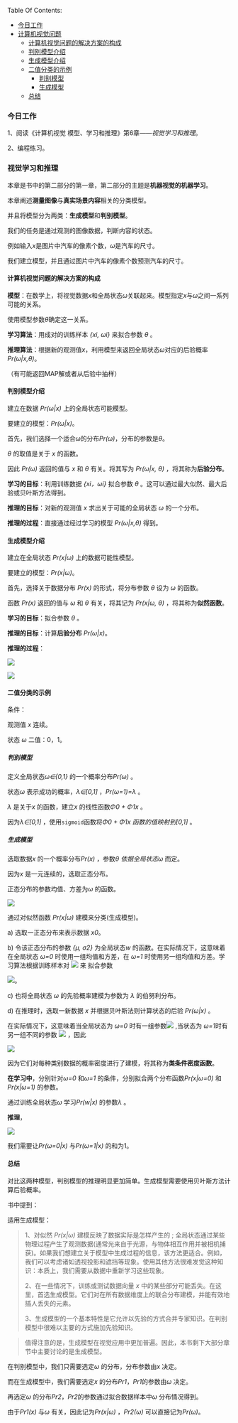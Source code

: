 Table Of Contents:

+ [今日工作](#今日工作)
+ [计算机视觉问题](#计算机视觉问题)
  + [计算机视觉问题的解决方案的构成](#计算机视觉问题的解决方案的构成)
  + [判别模型介绍](#判别模型介绍)
  + [生成模型介绍](#生成模型介绍)
  + [二值分类的示例](#二值分类的示例)
    + [判别模型](#判别模型)
    + [生成模型](#生成模型)
  + [总结](#总结)

### 今日工作

1、阅读《计算机视觉 模型、学习和推理》第6章——*视觉学习和推理*。

2、编程练习。

### 视觉学习和推理

本章是书中的第二部分的第一章，第二部分的主题是**机器视觉的机器学习**。

本章阐述**测量图像**与**真实场景内容**相关的分类模型。

并且将模型分为两类：**生成模型**和**判别模型**。

我们的任务是通过观测的图像数据，判断内容的状态。

例如输入*x*是图片中汽车的像素个数，*ω*是汽车的尺寸。

我们建立模型，并且通过图片中汽车的像素个数预测汽车的尺寸。

#### 计算机视觉问题的解决方案的构成

**模型**：在数学上，将视觉数据*x*和全局状态*ω*关联起来。模型指定*x*与*ω*之间一系列可能的关系。

使用模型参数*θ*确定这一关系。

**学习算法**：用成对的训练样本 *{xi, ωi}* 来拟合参数 *θ* 。

**推理算法**：根据新的观测值*x*，利用模型来返回全局状态*ω*对应的后验概率*Pr(ω|x,θ)*。

（有可能返回MAP解或者从后验中抽样）

#### 判别模型介绍

建立在数据 *Pr(ω|x)* 上的全局状态可能模型。

要建立的模型：*Pr(ω|x)*。

首先，我们选择一个适合*ω*的分布*Pr(ω)*，分布的参数是*θ*。

*θ* 的取值是关于 *x* 的函数。

因此 *Pr(ω)* 返回的值与 *x* 和 *θ* 有关。将其写为 *Pr(ω|x, θ)* ，将其称为**后验分布**。

**学习的目标**：利用训练数据 *{xi，ωi}* 拟合参数 *θ* 。这可以通过最大似然、最大后验或贝叶斯方法得到。

**推理的目标**：对新的观测值 *x* 求出关于可能的全局状态 *ω* 的一个分布。

**推理的过程**：直接通过经过学习的模型 *Pr(ω|x,θ)* 得到。

#### 生成模型介绍

建立在全局状态 *Pr(x|ω)* 上的数据可能性模型。

要建立的模型：*Pr(x|ω)*。

首先，选择关于数据分布 *Pr(x)* 的形式，将分布参数 *θ* 设为 *ω* 的函数。

函数 *Pr(x)* 返回的值与 *ω* 和 *θ* 有关，将其记为 *Pr(x|ω, θ)* ，将其称为**似然函数**。

**学习的目标**：拟合参数 *θ* 。

**推理的目标**：计算**后验分布** *Pr(ω|x)*。

**推理的过程**：

![](https://github.com/fantasy995/ComputerVision/blob/main/images/Snipaste_2020-10-21_17-47-12.png?raw=true)



![](https://github.com/fantasy995/ComputerVision/blob/main/images/Snipaste_2020-10-21_17-49-48.png?raw=true)

#### 二值分类的示例

条件：

观测值 *x* 连续。

状态 *ω* 二值：0，1。

##### 判别模型

定义全局状态*ω∈{0,1}* 的一个概率分布*Pr(ω)* 。

状态*ω* 表示成功的概率，*λ∈[0,1]* ，*Pr(ω=1)=λ* 。

*λ* 是关于*x* 的函数，建立*x* 的线性函数*Φ0 + Φ1x* 。

因为*λ∈[0,1]* ，使用`sigmoid`函数将*Φ0 + Φ1x *函数的值映射到*[0,1]* 。

##### 生成模型

选取数据*x* 的一个概率分布*Pr(x)* ，参数*θ *依据全局状态*ω* 而定。

因为*x* 是一元连续的，选取正态分布。

正态分布的参数均值、方差为*ω* 的函数。

![](https://github.com/fantasy995/ComputerVision/blob/main/images/Snipaste_2020-10-21_18-09-15.png?raw=true)

通过对似然函数 *Pr(x|ω)* 建模来分类(生成模型)。

a) 选取一正态分布来表示数据 *x0*。

b) 令该正态分布的参数 *{μ, σ2}* 为全局状态*w* 的函数。在实际情况下，这意味着在全局状态 *ω=0*  时使用一组均值和方差，在 *ω=1*  时使用另一组均值和方差。学习算法根据训练样本对 ![](https://github.com/fantasy995/ComputerVision/blob/main/images/Snipaste_2020-10-21_18-13-42.png?raw=true) 来 拟合参数 

![](https://github.com/fantasy995/ComputerVision/blob/main/images/Snipaste_2020-10-21_18-13-08.png?raw=true)。

c) 也将全局状态 *ω*  的先验概率建模为参数为 *λ*  的伯努利分布。

d) 在推理时，选取一新数据 *x* 并根据贝叶斯法则计算状态的后验 *Pr(ω|x)* 。

在实际情况下，这意味着当全局状态为 *ω=0* 时有一组参数![](https://github.com/fantasy995/ComputerVision/blob/main/images/Snipaste_2020-10-21_18-16-31.png?raw=true) ,当状态为 *ω=1*时有另一组不同的参数 ![](https://github.com/fantasy995/ComputerVision/blob/main/images/Snipaste_2020-10-21_18-17-40.png?raw=true) ，因此

![](https://github.com/fantasy995/ComputerVision/blob/main/images/Snipaste_2020-10-21_18-05-55.png?raw=true)

因为它们对每种类别数据的概率密度进行了建模，将其称为**类条件密度函数**。

**在学习中**，分别针对*ω=0* 和*ω=1* 的条件，分别拟合两个分布函数*Pr(x|ω=0)* 和*Pr(x|ω=1)* 的参数。

通过训练全局状态*ω* 学习*Pr(w|x)* 的参数*λ* 。

**推理**，

![](https://github.com/fantasy995/ComputerVision/blob/main/images/Snipaste_2020-10-21_18-35-49.png?raw=true)

我们需要让*Pr(ω=0|x)* 与*Pr(ω=1|x)* 的和为1。

#### 总结

对比这两种模型，判别模型的推理明显更加简单。生成模型需要使用贝叶斯方法计算后验概率。

书中提到：

适用生成模型：

>1、对似然 *Pr(x|ω)* 建模反映了数据实际是怎样产生的 ; 全局状态通过某些物理过程产生了观测数据(通常光来自于光源，与物体相互作用并被相机捕获)。如果我们想建立关于模型中生成过程的信息，该方法更适合。例如，我们可以考虑诸如透视投影和遮挡等现象。使用其他方法很难发觉这种知识：本质上，我们需要从数据中重新学习这些现象。
>
>2、在一些情况下，训练或测试数据向量 *x* 中的某些部分可能丢失。在这里，首选生成模型。它们对在所有数据维度上的联合分布建模，并能有效地插人丢失的元素。
>
>3、生成模型的一个基本特性是它允许以先验的方式合并专家知识。在判别模型中很难以主要的方式施加先验知识。

>值得注意的是，生成模型在视觉应用中更加普遍。因此，本书剩下大部分章节中主要讨论的是生成模型。

在判别模型中，我们只需要选定*ω* 的分布，分布参数由*x* 决定。

而在生成模型中，我们需要选定*x* 的分布*Pr1*，*Pr1*的参数由*ω* 决定。

再选定*ω* 的分布*Pr2*，*Pr2*的参数通过拟合数据样本中*ω* 分布情况得到。

由于*Pr1(x)* 与*ω* 有关，因此记为*Pr(x|ω)* ，*Pr2(ω)* 可以直接记为*Pr(ω)*。


